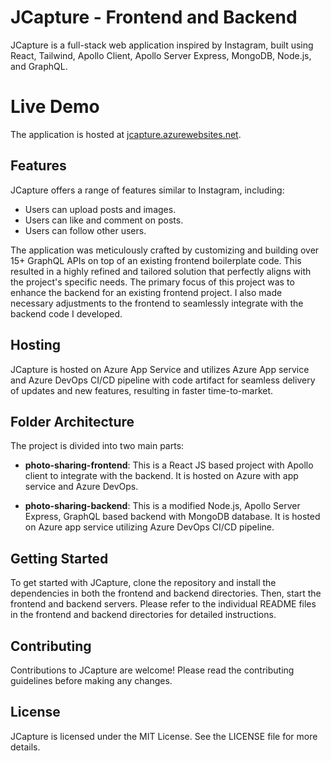 # JCapture - Frontend and Backend
JCapture is a full-stack web application inspired by Instagram, built using React, Tailwind, Apollo Client, Apollo Server Express, MongoDB, Node.js, and GraphQL.

# Live Demo

The application is hosted at [jcapture.azurewebsites.net](http://jcapture.azurewebsites.net).

## Features

JCapture offers a range of features similar to Instagram, including:

- Users can upload posts and images.
- Users can like and comment on posts.
- Users can follow other users.

The application was meticulously crafted by customizing and building over 15+ GraphQL APIs on top of an existing frontend boilerplate code. This resulted in a highly refined and tailored solution that perfectly aligns with the project's specific needs. The primary focus of this project was to enhance the backend for an existing frontend project. I also made necessary adjustments to the frontend to seamlessly integrate with the backend code I developed.

## Hosting

JCapture is hosted on Azure App Service and utilizes Azure App service and Azure DevOps CI/CD pipeline with code artifact for seamless delivery of updates and new features, resulting in faster time-to-market.

## Folder Architecture

The project is divided into two main parts:

- **photo-sharing-frontend**: This is a React JS based project with Apollo client to integrate with the backend. It is hosted on Azure with app service and Azure DevOps.

- **photo-sharing-backend**: This is a modified Node.js, Apollo Server Express, GraphQL based backend with MongoDB database. It is hosted on Azure app service utilizing Azure DevOps CI/CD pipeline.

## Getting Started

To get started with JCapture, clone the repository and install the dependencies in both the frontend and backend directories. Then, start the frontend and backend servers. Please refer to the individual README files in the frontend and backend directories for detailed instructions.

## Contributing

Contributions to JCapture are welcome! Please read the contributing guidelines before making any changes.

## License

JCapture is licensed under the MIT License. See the LICENSE file for more details.



